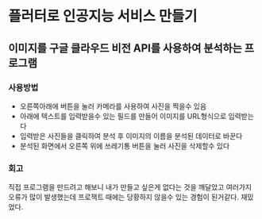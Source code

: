 # 플러터로 인공지능 서비스 만들기  

## 이미지를 구글 클라우드 비전 API를 사용하여 분석하는 프로그램

### 사용방법
- 오른쪽아래에 버튼을 눌러 카메라를 사용하여 사진을 찍을수 있음
- 아래에 텍스트를 입력받을수 있는 필드를 만들어 이미지를 URL형식으로 입력받는다
- 입력받은 사진들을 클릭하여 분석 후 이미지의 이름을 분석된 데이터로 바꾼다
- 분석된 화면에서 오른쪽 위에 쓰레기통 버튼을 눌러 사진을 삭제할수 있다

### 회고
직접 프로그램을 만드려고 해보니 내가 만들고 싶은게 없다는 것을 깨달았고 여러가지 오류가 많이 발생했는데 프로잭트 때에는 당황하지 않을수 있는 경험이 된거같다. 재밌었다.
